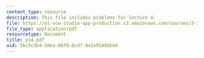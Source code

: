 ```yaml
---
content_type: resource
description: This file includes problems for lecture 4.
file: https://ol-ocw-studio-app-production.s3.amazonaws.com/courses/3-185-transport-phenomena-in-materials-engineering-fall-2003/5bc5c3b450ea08f00cd7942e9540bbb4_ps4.pdf
file_type: application/pdf
resourcetype: Document
title: ps4.pdf
uid: 5bc5c3b4-50ea-08f0-0cd7-942e9540bbb4
---
```

